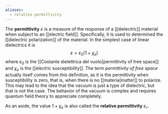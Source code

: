 ```yaml
---
aliases:
  - relative permittivity
---
```

The **permittivity** $\varepsilon$ is a measure of the response of a [[dielectric]] material when subject to an [[electric field]]. Specifically, it is used to determined the [[dielectric polarization]] of the material. In the simplest case of linear dielectrics it is
$$\varepsilon=\varepsilon_{0}(1+\chi_{e})$$
where $\varepsilon_{0}$ is the [[Costante dielettrica del vuoto|permittivity of free space]] and $\chi_{e}$ is the [[electric susceptibility]]. The term *permittivity of free space* actually itself comes from this definition, as it is the permittivity when susceptibility is zero, that is, when there is no [[materia|matter]] to polarize. This may lead to the idea that the vacuum is just a type of dielectric, but that is not the case. The behavior of the vacuum is complex and requires quantum field theory to appreciate completely.

As an aside, the value $1+\chi_{e}$ is also called the **relative permittivity** $\varepsilon_{r}$.